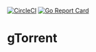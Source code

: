 [![CircleCI](https://circleci.com/gh/bkolad/gTorrent/tree/master.svg?style=svg)](https://circleci.com/gh/bkolad/gTorrent/tree/master)
[![Go Report Card](https://goreportcard.com/badge/github.com/bkolad/galaxy)](https://goreportcard.com/report/github.com/bkolad/galaxy)

# gTorrent
